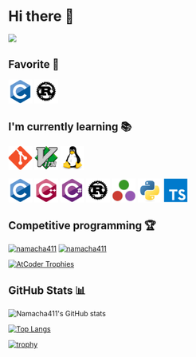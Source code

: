 # Hi there 👋

<p>
    <a href="https://count.getloli.com">
        <img src="https://count.getloli.com/get/@:Namacha411?theme=rule34">
    </a>
</p>

## Favorite 💙

<p>
    <img src="resources/c-original.svg" width=48 height=48>
    <img src="resources/rust-plain.svg" width=48 height=48>
</p>

## I'm currently learning 📚

<p>
    <img src="resources/git-original.svg" width=48 height=48>
    <img src="resources/vim-original.svg" width=48 height=48>
    <img src="resources/linux-original.svg" width=48 height=48>
</p>
<p>
    <img src="resources/c-original.svg" width=48 height=48>
    <img src="resources/cplusplus-original.svg" width=48 height=48>
    <img src="resources/csharp-original.svg" width=48 height=48>
    <img src="resources/rust-plain.svg" width=48 height=48>
    <img src="resources/julia-original.svg" width=48 height=48>
    <img src="resources/python-original.svg" width=48 height=48>
    <img src="resources/typescript-original.svg" width=48 height=48>
</p>

## Competitive programming 🏆

[![namacha411](https://img.shields.io/endpoint?url=https%3A%2F%2Fatcoder-badges.now.sh%2Fapi%2Fatcoder%2Fjson%2Fnamacha411&style=for-the-badge)](https://atcoder.jp/users/namacha411)
[![namacha411](https://img.shields.io/endpoint?url=https%3A%2F%2Fatcoder-badges.now.sh%2Fapi%2Fcodeforces%2Fjson%2Fnamacha411&style=for-the-badge)](https://codeforces.com/profile/namacha411)

[![AtCoder Trophies](https://atcoder-trophies.vercel.app/api/v1/atcoder?username=namacha411)](https://github.com/KATO-Hiro/AtCoderTrophies)

## GitHub Stats 📊

![Namacha411's GitHub stats](https://github-readme-stats.vercel.app/api?username=Namacha411&show_icons=true)

[![Top Langs](https://github-readme-stats.vercel.app/api/top-langs/?username=Namacha411&layout=compact)](https://github.com/anuraghazra/github-readme-stats)

[![trophy](https://github-profile-trophy.vercel.app/?username=Namacha411)](https://github.com/ryo-ma/github-profile-trophy)
